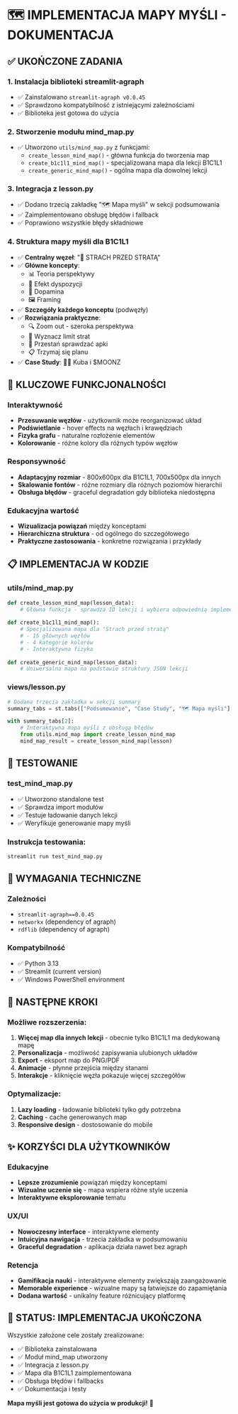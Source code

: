 # 🗺️ IMPLEMENTACJA MAPY MYŚLI - DOKUMENTACJA

## ✅ UKOŃCZONE ZADANIA

### 1. Instalacja biblioteki streamlit-agraph
- ✅ Zainstalowano `streamlit-agraph v0.0.45`
- ✅ Sprawdzono kompatybilność z istniejącymi zależnościami
- ✅ Biblioteka jest gotowa do użycia

### 2. Stworzenie modułu mind_map.py
- ✅ Utworzono `utils/mind_map.py` z funkcjami:
  - `create_lesson_mind_map()` - główna funkcja do tworzenia map
  - `create_b1c1l1_mind_map()` - specjalizowana mapa dla lekcji B1C1L1
  - `create_generic_mind_map()` - ogólna mapa dla dowolnej lekcji

### 3. Integracja z lesson.py
- ✅ Dodano trzecią zakładkę "🗺️ Mapa myśli" w sekcji podsumowania
- ✅ Zaimplementowano obsługę błędów i fallback
- ✅ Poprawiono wszystkie błędy składniowe

### 4. Struktura mapy myśli dla B1C1L1
- ✅ **Centralny węzeł**: "💸 STRACH PRZED STRATĄ"
- ✅ **Główne koncepty**:
  - 📊 Teoria perspektywy
  - 🔄 Efekt dyspozycji  
  - 🧠 Dopamina
  - 🖼️ Framing
- ✅ **Szczegóły każdego konceptu** (podwęzły)
- ✅ **Rozwiązania praktyczne**:
  - 🔍 Zoom out - szeroka perspektywa
  - 🚧 Wyznacz limit strat
  - 📵 Przestań sprawdzać apki
  - 📋 Trzymaj się planu
- ✅ **Case Study**: 👨‍💻 Kuba i $MOONZ

## 🎯 KLUCZOWE FUNKCJONALNOŚCI

### Interaktywność
- **Przesuwanie węzłów** - użytkownik może reorganizować układ
- **Podświetlanie** - hover effects na węzłach i krawędziach
- **Fizyka grafu** - naturalne rozłożenie elementów
- **Kolorowanie** - różne kolory dla różnych typów węzłów

### Responsywność
- **Adaptacyjny rozmiar** - 800x600px dla B1C1L1, 700x500px dla innych
- **Skalowanie fontów** - różne rozmiary dla różnych poziomów hierarchii
- **Obsługa błędów** - graceful degradation gdy biblioteka niedostępna

### Edukacyjna wartość
- **Wizualizacja powiązań** między konceptami
- **Hierarchiczna struktura** - od ogólnego do szczegółowego
- **Praktyczne zastosowania** - konkretne rozwiązania i przykłady

## 📋 IMPLEMENTACJA W KODZIE

### utils/mind_map.py
```python
def create_lesson_mind_map(lesson_data):
    # Główna funkcja - sprawdza ID lekcji i wybiera odpowiednią implementację
    
def create_b1c1l1_mind_map():
    # Specjalizowana mapa dla "Strach przed stratą"
    # - 15 głównych węzłów
    # - 4 kategorie kolorów
    # - Interaktywna fizyka
    
def create_generic_mind_map(lesson_data):
    # Uniwersalna mapa na podstawie struktury JSON lekcji
```

### views/lesson.py
```python
# Dodana trzecia zakładka w sekcji summary
summary_tabs = st.tabs(["Podsumowanie", "Case Study", "🗺️ Mapa myśli"])

with summary_tabs[2]:
    # Interaktywna mapa myśli z obsługą błędów
    from utils.mind_map import create_lesson_mind_map
    mind_map_result = create_lesson_mind_map(lesson)
```

## 🧪 TESTOWANIE

### test_mind_map.py
- ✅ Utworzono standalone test
- ✅ Sprawdza import modułów
- ✅ Testuje ładowanie danych lekcji
- ✅ Weryfikuje generowanie mapy myśli

### Instrukcja testowania:
```bash
streamlit run test_mind_map.py
```

## 🔧 WYMAGANIA TECHNICZNE

### Zależności
- `streamlit-agraph==0.0.45`
- `networkx` (dependency of agraph)
- `rdflib` (dependency of agraph)

### Kompatybilność
- ✅ Python 3.13
- ✅ Streamlit (current version)
- ✅ Windows PowerShell environment

## 🚀 NASTĘPNE KROKI

### Możliwe rozszerzenia:
1. **Więcej map dla innych lekcji** - obecnie tylko B1C1L1 ma dedykowaną mapę
2. **Personalizacja** - możliwość zapisywania ulubionych układów
3. **Export** - eksport map do PNG/PDF
4. **Animacje** - płynne przejścia między stanami
5. **Interakcje** - kliknięcie węzła pokazuje więcej szczegółów

### Optymalizacje:
1. **Lazy loading** - ładowanie biblioteki tylko gdy potrzebna
2. **Caching** - cache generowanych map
3. **Responsive design** - dostosowanie do mobile

## ✨ KORZYŚCI DLA UŻYTKOWNIKÓW

### Edukacyjne
- **Lepsze zrozumienie** powiązań między konceptami
- **Wizualne uczenie się** - mapa wspiera różne style uczenia
- **Interaktywne eksplorowanie** tematu

### UX/UI
- **Nowoczesny interface** - interaktywne elementy
- **Intuicyjna nawigacja** - trzecia zakładka w podsumowaniu
- **Graceful degradation** - aplikacja działa nawet bez agraph

### Retencja
- **Gamifikacja nauki** - interaktywne elementy zwiększają zaangażowanie
- **Memorable experience** - wizualne mapy są łatwiejsze do zapamiętania
- **Dodana wartość** - unikalny feature różnicujący platformę

## 🎉 STATUS: IMPLEMENTACJA UKOŃCZONA

Wszystkie założone cele zostały zrealizowane:
- ✅ Biblioteka zainstalowana
- ✅ Moduł mind_map utworzony
- ✅ Integracja z lesson.py
- ✅ Mapa dla B1C1L1 zaimplementowana
- ✅ Obsługa błędów i fallbacks
- ✅ Dokumentacja i testy

**Mapa myśli jest gotowa do użycia w produkcji!** 🚀
